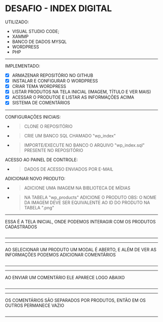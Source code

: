# DESAFIO - INDEX DIGITAL


UTILIZADO:

- VISUAL STUDIO CODE;
- XAMMP
- BANCO DE DADOS MYSQL
- WORDPRESS
- PHP

-----------------------------------

IMPLEMENTADO:

- [X] ARMAZENAR REPOSITÓRIO NO GITHUB
- [X] INSTALAR E CONFIGURAR O WORDPRESS
- [X] CRIAR TEMA WORDPRESS
- [X] LISTAR PRODUTOS NA TELA INICIAL (IMAGEM, TÍTULO E VER MAIS)
- [X] ACESSAR O PRODUTOE E LISTAR AS INFORMAÇÕES ACIMA
- [X] SISTEMA DE COMENTÁRIOS
-----------------------------------

CONFIGURAÇÕES INICIAIS:

* >CLONE O REPOSITÓRIO
* >CRIE UM BANCO SQL CHAMADO "wp_index"
* >IMPORTE/EXECUTE NO BANCO O ARQUIVO "wp_index.sql" PRESENTE NO REPOSITÓRIO


ACESSO AO PAINEL DE CONTROLE:

* >DADOS DE ACESSO ENVIADOS POR E-MAIL


ADICIONAR NOVO PRODUTO:

* >ADICIONE UMA IMAGEM NA BIBLIOTECA DE MÍDIAS
* >NA TABELA "wp_products" ADICIONE O PRODUTO
OBS: O NOME DA IMAGEM DEVE SER EQUIVALENTE AO ID DO PRODUTO NA TABELA ".png"

-----------------------------------

ESSA É A TELA INICIAL, ONDE PODEMOS INTERAGIR COM OS PRODUTOS CADASTRADOS


![]()

-----------------------------------
-----------------------------------


AO SELECIONAR UM PRODUTO UM MODAL É ABERTO, E ALÉM DE VER AS INFORMAÇÕES PODEMOS ADICIONAR COMENTÁRIOS

![]()


-----------------------------------
-----------------------------------


AO ENVIAR UM COMENTÁRIO ELE APARECE LOGO ABAIXO

![]()


-----------------------------------
-----------------------------------


OS COMENTÁRIOS SÃO SEPARADOS POR PRODUTOS, ENTÃO EM OS OUTROS PERMANECE VAZIO

![]()


-----------------------------------